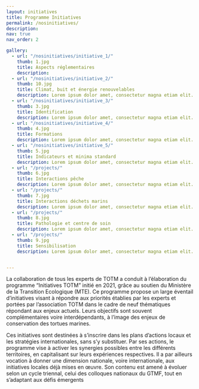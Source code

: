 ```yaml
---
layout: initiatives
title: Programme Initiatives
permalink: /nosinitiatives/
description: 
nav: true
nav_order: 2

gallery:
  - url: "/nosinitiatives/initiative_1/"
    thumb: 1.jpg
    title: Aspects réglementaires
    description: 
  - url: "/nosinitiatives/initiative_2/"
    thumb: 10.jpg
    title: Climat, buit et énergie renouvelables
    description: Lorem ipsum dolor amet, consectetur magna etiam elit. Etiam sed ultrices.
  - url: "/nosinitiatives/initiative_3/"
    thumb: 3.jpg
    title: Identification
    description: Lorem ipsum dolor amet, consectetur magna etiam elit. Etiam sed ultrices.
  - url: "/nosinitiatives/initiative_4/"
    thumb: 4.jpg
    title: Formations
    description: Lorem ipsum dolor amet, consectetur magna etiam elit. Etiam sed ultrices.
  - url: "/nosinitiatives/initiative_5/"
    thumb: 5.jpg
    title: Indicateurs et minima standard
    description: Lorem ipsum dolor amet, consectetur magna etiam elit. Etiam sed ultrices.
  - url: "/projects/"
    thumb: 6.jpg
    title: Interactions pêche
    description: Lorem ipsum dolor amet, consectetur magna etiam elit. Etiam sed ultrices.
  - url: "/projects/"
    thumb: 7.jpg
    title: Interactions déchets marins
    description: Lorem ipsum dolor amet, consectetur magna etiam elit. Etiam sed ultrices.
  - url: "/projects/"
    thumb: 8.jpg
    title: Pathologie et centre de soin
    description: Lorem ipsum dolor amet, consectetur magna etiam elit. Etiam sed ultrices.
  - url: "/projects/"
    thumb: 9.jpg
    title: Sensibilisation
    description: Lorem ipsum dolor amet, consectetur magna etiam elit. Etiam sed ultrices.


---
```


La collaboration de tous les experts de TOTM a conduit à l’élaboration du programme “Initiatives TOTM” initié en 2021, grâce au soutien du Ministère de la Transition Ecologique (MTE). Ce programme propose un large éventail d’initiatives visant à répondre aux priorités établies par les experts et portées par l’association TOTM dans le cadre de neuf thématiques répondant aux enjeux actuels. Leurs objectifs sont souvent complémentaires voire interdépendants, à l’image des enjeux de conservation des tortues marines.

Ces initiatives sont destinées à s’inscrire dans les plans d’actions locaux et les stratégies internationales, sans s’y substituer. Par ses actions, le programme vise à activer les synergies possibles entre les différents territoires, en capitalisant sur leurs expériences respectives. Il a par ailleurs vocation à donner une dimension nationale, voire internationale, aux initiatives locales déjà mises en œuvre. Son contenu est amené à évoluer selon un cycle triennal, celui des colloques nationaux du GTMF, tout en s’adaptant aux défis émergents

